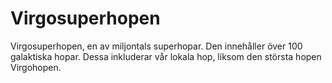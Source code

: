 # Virgosuperhopen

Virgosuperhopen, en av miljontals superhopar. Den innehåller över 100 galaktiska
hopar. Dessa inkluderar vår lokala hop, liksom den största hopen Virgohopen.

